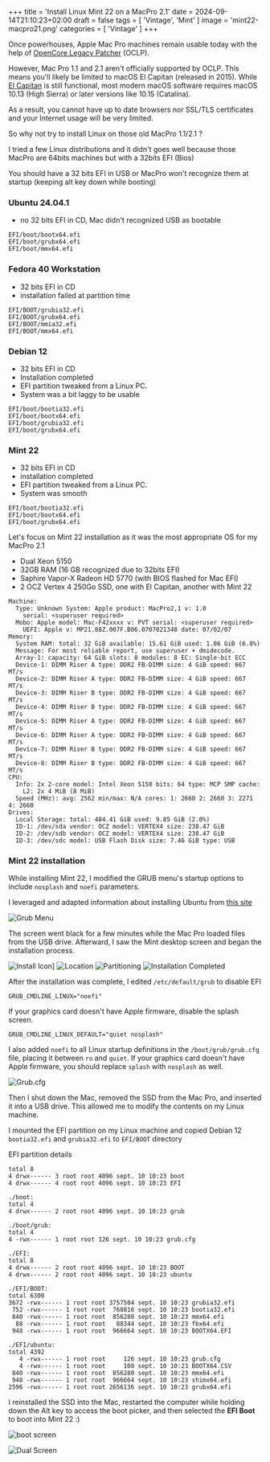 +++
title = 'Install Linux Mint 22 on a MacPro 2.1'
date = 2024-09-14T21:10:23+02:00
draft = false
tags = [ 'Vintage', 'Mint' ]
image = 'mint22-macpro21.png'
categories = [ 'Vintage' ]
+++

Once powerhouses, Apple Mac Pro machines remain usable today with the help of [OpenCore Legacy Patcher](https://github.com/dortania/OpenCore-Legacy-Patcher) (OCLP).

However, Mac Pro 1.1 and 2.1 aren't officially supported by OCLP. This means you'll likely be limited to macOS El Capitan (released in 2015). While [El Capitan](https://en.wikipedia.org/wiki/OS_X_El_Capitan) is still functional, most modern macOS software requires macOS 10.13 (High Sierra) or later versions like 10.15 (Catalina).

As a result, you cannot have up to date browsers nor SSL/TLS certificates and your Internet usage will be very limited.

So why not try to install Linux on those old MacPro 1.1/2.1 ?

I tried a few Linux distributions and it didn't goes well because those MacPro are 64bits machines but with a 32bits EFI (Bios)

You should have a 32 bits EFI in USB or MacPro won't recognize them at startup (keeping alt key down while booting)

### Ubuntu 24.04.1

* no 32 bits EFI in CD, Mac didn't recognized USB as bootable
```
EFI/boot/bootx64.efi
EFI/boot/grubx64.efi
EFI/boot/mmx64.efi
```
### Fedora 40 Workstation

* 32 bits EFI in CD
* installation failed at partition time
```
EFI/BOOT/grubia32.efi
EFI/BOOT/grubx64.efi
EFI/BOOT/mmia32.efi
EFI/BOOT/mmx64.efi
```

### Debian 12

* 32 bits EFI in CD
* Installation completed
* EFI partition tweaked from a Linux PC.
* System was a bit laggy to be usable
```
EFI/boot/bootia32.efi
EFI/boot/bootx64.efi
EFI/boot/grubia32.efi
EFI/boot/grubx64.efi
```

### Mint 22

* 32 bits EFI in CD
* installation completed
* EFI partition tweaked from a Linux PC.
* System was smooth
```
EFI/boot/bootia32.efi
EFI/boot/bootx64.efi
EFI/boot/grubx64.efi
```

Let's focus on Mint 22 installation as it was the most appropriate OS for my MacPro 2.1

* Dual Xeon 5150
* 32GB RAM (16 GB recognized due to 32bits EFI)
* Saphire Vapor-X Radeon HD 5770 (with BIOS flashed for Mac EFI)
* 2 OCZ Vertex 4  250Go SSD, one with El Capitan, another with Mint 22

````
Machine:
  Type: Unknown System: Apple product: MacPro2,1 v: 1.0
    serial: <superuser required>
  Mobo: Apple model: Mac-F42xxxx v: PVT serial: <superuser required>
    UEFI: Apple v: MP21.88Z.007F.B06.0707021348 date: 07/02/07
Memory:
  System RAM: total: 32 GiB available: 15.61 GiB used: 1.06 GiB (6.8%)
  Message: For most reliable report, use superuser + dmidecode.
  Array-1: capacity: 64 GiB slots: 8 modules: 8 EC: Single-bit ECC
  Device-1: DIMM Riser A type: DDR2 FB-DIMM size: 4 GiB speed: 667 MT/s
  Device-2: DIMM Riser A type: DDR2 FB-DIMM size: 4 GiB speed: 667 MT/s
  Device-3: DIMM Riser B type: DDR2 FB-DIMM size: 4 GiB speed: 667 MT/s
  Device-4: DIMM Riser B type: DDR2 FB-DIMM size: 4 GiB speed: 667 MT/s
  Device-5: DIMM Riser A type: DDR2 FB-DIMM size: 4 GiB speed: 667 MT/s
  Device-6: DIMM Riser A type: DDR2 FB-DIMM size: 4 GiB speed: 667 MT/s
  Device-7: DIMM Riser B type: DDR2 FB-DIMM size: 4 GiB speed: 667 MT/s
  Device-8: DIMM Riser B type: DDR2 FB-DIMM size: 4 GiB speed: 667 MT/s
CPU:
  Info: 2x 2-core model: Intel Xeon 5150 bits: 64 type: MCP SMP cache:
    L2: 2x 4 MiB (8 MiB)
  Speed (MHz): avg: 2562 min/max: N/A cores: 1: 2660 2: 2660 3: 2271 4: 2660
Drives:
  Local Storage: total: 484.41 GiB used: 9.85 GiB (2.0%)
  ID-1: /dev/sda vendor: OCZ model: VERTEX4 size: 238.47 GiB
  ID-2: /dev/sdb vendor: OCZ model: VERTEX4 size: 238.47 GiB
  ID-3: /dev/sdc model: USB Flash Disk size: 7.46 GiB type: USB
  ````

  
### Mint 22 installation

While installing Mint 22, I modified the GRUB menu's startup options to include `nosplash` and `noefi` parameters. 

I leveraged and adapted information about installing Ubuntu from [this site](https://pila.fr/wordpress/?p=1511)

![Grub Menu](mint-options.png)

The screen went black for a few minutes while the Mac Pro loaded files from the USB drive. Afterward, I saw the Mint desktop screen and began the installation process.

![Install Icon](install-mint1.png)]
![Location](install-mint2.png)
![Partitioning](install-mint3.png)
![Installation Completed](install-mint4.png)

After the installation was complete, I edited `/etc/default/grub` to disable EFI

```
GRUB_CMDLINE_LINUX="noefi"
```

If your graphics card doesn't have Apple firmware, disable the splash screen.

```
GRUB_CMDLINE_LINUX_DEFAULT="quiet nosplash"
```

I also added `noefi` to all Linux startup definitions in the `/boot/grub/grub.cfg` file, placing it between `ro` and `quiet`. If your graphics card doesn't have Apple firmware, you should replace `splash` with `nosplash` as well.

![Grub.cfg](mint-grub-cfg.jpg)

Then I shut down the Mac, removed the SSD from the Mac Pro, and inserted it into a USB drive. This allowed me to modify the contents on my Linux machine.

I mounted the EFI partition on my Linux machine and copied Debian 12 `bootia32.efi` and `grubia32.efi` to `EFI/BOOT` directory

EFI partition details

```
total 8
4 drwx------ 3 root root 4096 sept. 10 10:23 boot
4 drwx------ 4 root root 4096 sept. 10 10:23 EFI

./boot:
total 4
4 drwx------ 2 root root 4096 sept. 10 10:23 grub

./boot/grub:
total 4
4 -rwx------ 1 root root 126 sept. 10 10:23 grub.cfg

./EFI:
total 8
4 drwx------ 2 root root 4096 sept. 10 10:23 BOOT
4 drwx------ 2 root root 4096 sept. 10 10:23 ubuntu

./EFI/BOOT:
total 6300
3672 -rwx------ 1 root root 3757504 sept. 10 10:23 grubia32.efi
 752 -rwx------ 1 root root  768816 sept. 10 10:23 bootia32.efi
 840 -rwx------ 1 root root  856280 sept. 10 10:23 mmx64.efi
  88 -rwx------ 1 root root   88344 sept. 10 10:23 fbx64.efi
 948 -rwx------ 1 root root  966664 sept. 10 10:23 BOOTX64.EFI

./EFI/ubuntu:
total 4392
   4 -rwx------ 1 root root     126 sept. 10 10:23 grub.cfg
   4 -rwx------ 1 root root     108 sept. 10 10:23 BOOTX64.CSV
 840 -rwx------ 1 root root  856280 sept. 10 10:23 mmx64.efi
 948 -rwx------ 1 root root  966664 sept. 10 10:23 shimx64.efi
2596 -rwx------ 1 root root 2656136 sept. 10 10:23 grubx64.efi
```

I reinstalled the SSD into the Mac, restarted the computer while holding down the Alt key to access the boot picker, and then selected the **EFI Boot** to boot into Mint 22 :)

![boot screen](mint22-boot.jpg)

![Dual Screen](mint22-dual.jpg)